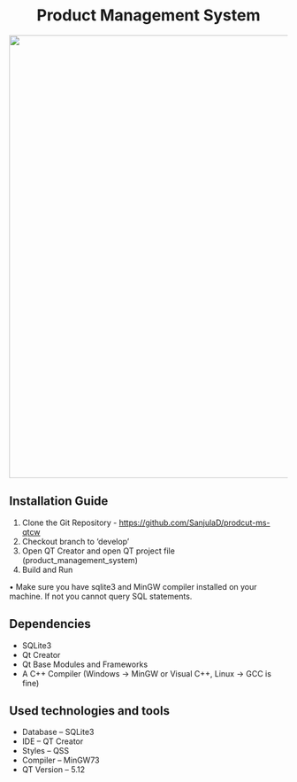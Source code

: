 
<h1 align="center">Product Management System <br /></h1>  
<p align="center">
  <img src="https://user-images.githubusercontent.com/49508237/149610995-0ecbc75a-6828-4ecd-a542-7176678860de.png" width="800" >
</p>

##	Installation Guide

1.	Clone the Git Repository - https://github.com/SanjulaD/prodcut-ms-qtcw 
2.	Checkout branch to ‘develop’
3.	Open QT Creator and open QT project file (product_management_system)
4.	Build and Run

•	Make sure you have sqlite3 and MinGW compiler installed on your machine. If not you cannot query SQL statements.

##	Dependencies 
-	SQLite3
-	Qt Creator
-	Qt Base Modules and Frameworks
-	A C++ Compiler (Windows -> MinGW or Visual C++, Linux -> GCC is fine)

##	Used technologies and tools

-	Database – SQLite3
-	IDE – QT Creator
-	Styles – QSS
-	Compiler – MinGW73
-	QT Version – 5.12
